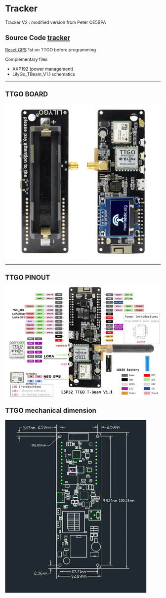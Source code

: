 # Tracker

Tracker V2 : modified version from Peter OE5BPA

## Source Code [tracker](https://github.com/lora-aprs/LoRa_APRS_Tracker) 

[Reset GPS](https://github.com/lora-aprs/TTGO-T-Beam_GPS-reset) 1st on TTGO before programming 

Complementary files

- AXP192 (power management)
- LilyGo_TBeam_V1.1 schematics

***
## TTGO BOARD

![TTGO](TTGO_upper_lower.png  "TTGO BOARD")

***

## TTGO PINOUT

![TTGO](TTGO_pinout.png  "TTGO PINOUT")

## TTGO mechanical dimension

![TTGO](TTGO_board.png  "mechanical dimension")

